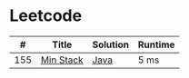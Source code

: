 # Leetcode

| # | Title | Solution | Runtime |
|---| ----- | -------- | ------- |
|155|[ Min Stack](https://leetcode.com/problems/min-stack/)|[Java](./solutions/155.%20Min%20Stack.java)|5 ms|
